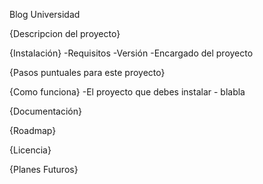 Blog Universidad

{Descripcion del proyecto}

{Instalación}
-Requisitos
-Versión
-Encargado del proyecto

{Pasos puntuales para este proyecto}

{Como funciona}
-El proyecto que debes instalar - blabla

{Documentación}

{Roadmap}

{Licencia}

{Planes Futuros}
